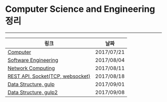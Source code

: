 # Computer Science and Engineering 정리
- - -
| 링크 | 날짜 |
|---|---|
| [Computer](./academy/0721.md) | 2017/07/21 |
| [Software Engineering](./academy/0804.md) | 2017/08/04 |
| [Network Computing](./academy/0811.md) | 2017/08/11 |
| [REST API, Socket(TCP, websocket)](./academy/0818.md) | 2017/08/18 |
| [Data Structure, gulp](./academy/0901.md) | 2017/09/01 |
| [Data Structure, gulp2](./academy/0908.md) | 2017/09/08 |